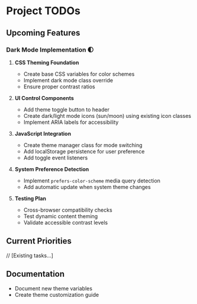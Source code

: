 # Project TODOs

## Upcoming Features

### Dark Mode Implementation 🌓
1. **CSS Theming Foundation**
   - Create base CSS variables for color schemes
   - Implement dark mode class override
   - Ensure proper contrast ratios

2. **UI Control Components**
   - Add theme toggle button to header
   - Create dark/light mode icons (sun/moon) using existing icon classes
   - Implement ARIA labels for accessibility

3. **JavaScript Integration**
   - Create theme manager class for mode switching
   - Add localStorage persistence for user preference
   - Add toggle event listeners

4. **System Preference Detection**
   - Implement `prefers-color-scheme` media query detection
   - Add automatic update when system theme changes

5. **Testing Plan**
   - Cross-browser compatibility checks
   - Test dynamic content theming
   - Validate accessible contrast levels

## Current Priorities
// [Existing tasks...]

## Documentation
- Document new theme variables
- Create theme customization guide
